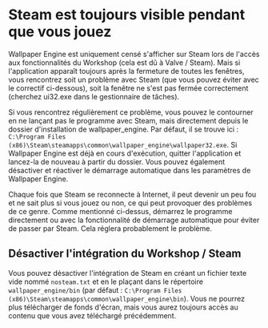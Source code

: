 # Steam est toujours visible pendant que vous jouez
Wallpaper Engine est uniquement censé s'afficher sur Steam lors de l'accès aux fonctionnalités du Workshop (cela est dû à Valve / Steam). Mais si l'application apparaît toujours après la fermeture de toutes les fenêtres, vous rencontrez soit un problème avec Steam (que vous pouvez éviter avec le correctif ci-dessous), soit la fenêtre ne s'est pas fermée correctement (cherchez ui32.exe dans le gestionnaire de tâches).

Si vous rencontrez régulièrement ce problème, vous pouvez le contourner en ne lançant pas le programme avec Steam, mais directement depuis le dossier d'installation de wallpaper_engine. Par défaut, il se trouve ici : `C:\Program Files (x86)\Steam\steamapps\common\wallpaper_engine\wallpaper32.exe`. Si Wallpaper Engine est déjà en cours d'exécution, quitter l'application et lancez-la de nouveau à partir du dossier. Vous pouvez également désactiver et réactiver le démarrage automatique dans les paramètres de Wallpaper Engine.

Chaque fois que Steam se reconnecte à Internet, il peut devenir un peu fou et ne sait plus si vous jouez ou non, ce qui peut provoquer des problèmes de ce genre. Comme mentionné ci-dessus, démarrez le programme directement ou avec la fonctionnalité de démarrage automatique pour éviter de passer par Steam. Cela réglera probablement le problème.

## Désactiver l'intégration du Workshop / Steam
Vous pouvez désactiver l'intégration de Steam en créant un fichier texte vide nommé `nosteam.txt` et en le plaçant dans le répertoire `wallpaper_engine/bin` (par défaut : `C:\Program Files (x86)\Steam\steamapps\common\wallpaper_engine\bin`). Vous ne pourrez plus télécharger de fonds d'écran, mais vous aurez toujours accès au contenu que vous avez téléchargé précédemment. 